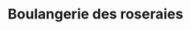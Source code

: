 ---
title: "Boulangerie des roseraies"
url: /orleans/boulangerie-des-roseraies/
shop: boulangerie
---